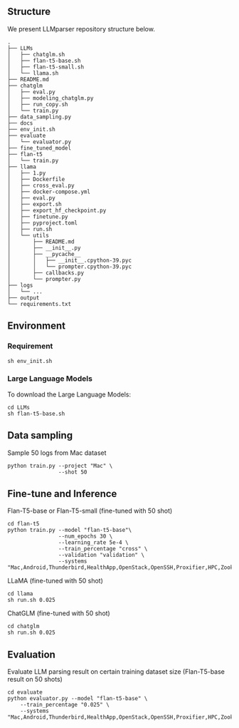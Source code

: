 ## Structure
We present LLMparser repository structure below.

```
.
├── LLMs
│   ├── chatglm.sh
│   ├── flan-t5-base.sh
│   ├── flan-t5-small.sh
│   └── llama.sh
├── README.md
├── chatglm
│   ├── eval.py
│   ├── modeling_chatglm.py
│   ├── run_copy.sh
│   └── train.py
├── data_sampling.py
├── docs
├── env_init.sh
├── evaluate
│   └── evaluator.py
├── fine_tuned_model
├── flan-t5
│   └── train.py
├── llama
│   ├── 1.py
│   ├── Dockerfile
│   ├── cross_eval.py
│   ├── docker-compose.yml
│   ├── eval.py
│   ├── export.sh
│   ├── export_hf_checkpoint.py
│   ├── finetune.py
│   ├── pyproject.toml
│   ├── run.sh
│   └── utils
│       ├── README.md
│       ├── __init__.py
│       ├── __pycache__
│       │   ├── __init__.cpython-39.pyc
│       │   └── prompter.cpython-39.pyc
│       ├── callbacks.py
│       └── prompter.py
├── logs
│   └── ...
├── output
└── requirements.txt
```


## Environment 
### Requirement
```shell
sh env_init.sh
```

### Large Language Models

To download the Large Language Models:
```shell
cd LLMs
sh flan-t5-base.sh
```


## Data sampling

Sample 50 logs from Mac dataset
```shell
python train.py --project "Mac" \
                --shot 50
```


## Fine-tune and Inference

Flan-T5-base or Flan-T5-small (fine-tuned with 50 shot)
```shell
cd flan-t5
python train.py --model "flan-t5-base"\
                --num_epochs 30 \
                --learning_rate 5e-4 \
                --train_percentage "cross" \
                --validation "validation" \
                --systems "Mac,Android,Thunderbird,HealthApp,OpenStack,OpenSSH,Proxifier,HPC,Zookeeper,Hadoop,Linux,HDFS,BGL,Windows,Apache,Spark"
```

LLaMA (fine-tuned with 50 shot)
```shell
cd llama
sh run.sh 0.025
```

ChatGLM (fine-tuned with 50 shot)
```shell
cd chatglm
sh run.sh 0.025
```

## Evaluation

Evaluate LLM parsing result on certain training dataset size (Flan-T5-base result on 50 shots)
```shell
cd evaluate
python evaluator.py --model "flan-t5-base" \
    --train_percentage "0.025" \
    --systems "Mac,Android,Thunderbird,HealthApp,OpenStack,OpenSSH,Proxifier,HPC,Zookeeper,Hadoop,Linux,HDFS,BGL,Windows,Apache,Spark" 
```

